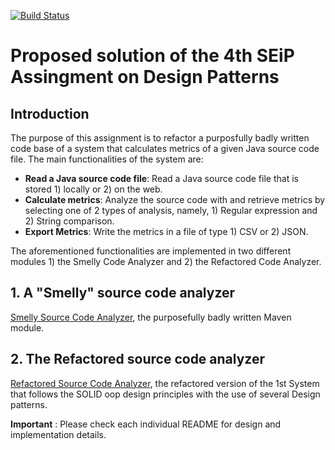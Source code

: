 [![Build Status](https://travis-ci.com/AntonisGkortzis/DesignPatterns-SeiP-ProposedSolution.svg?token=G9zDqfcXKyqNsWnKiyZr&branch=master)](https://travis-ci.com/AntonisGkortzis/DesignPatterns-SeiP-ProposedSolution)

# Proposed solution of the 4th SEiP Assingment on Design Patterns

## Introduction 
The purpose of this assignment is to refactor a purposfully badly written code base of a system that calculates metrics of a given Java source code file. The main functionalities of the system are: 
- __Read a Java source code file__: Read a Java source code file that is stored 1) locally or 2) on the web. 
- __Calculate metrics__: Analyze the source code with and retrieve metrics by selecting one of 2 types of analysis, namely, 1) Regular expression and 2) String comparison. 
- __Export Metrics__: Write the metrics in a file of type 1) CSV or 2) JSON. 

The aforementioned functionalities are implemented in two different modules 1) the Smelly Code Analyzer and 2) the Refactored Code Analyzer. 

## 1. A "Smelly" source code analyzer
[Smelly Source Code Analyzer](./SourceCodeAnalyzerSmelly), the purposefully badly written Maven module. 

## 2. The Refactored source code analyzer
[Refactored Source Code Analyzer](./sourcecodeanalyzerrefactored), the refactored version of the 1st System that follows the SOLID oop design principles with the use of several Design patterns. 

__Important__ : Please check each individual README for design and implementation details. 
